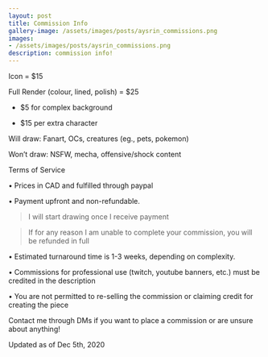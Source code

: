 ```yaml
---
layout: post
title: Commission Info
gallery-image: /assets/images/posts/aysrin_commissions.png
images: 
- /assets/images/posts/aysrin_commissions.png
description: commission info!
---
```


Icon = $15

Full Render (colour, lined, polish) =  $25

+ $5 for complex background

+ $15 per extra character 

Will draw: Fanart, OCs, creatures (eg., pets, pokemon)

Won’t draw: NSFW, mecha, offensive/shock content




Terms of Service

• Prices in CAD and fulfilled through paypal

• Payment upfront and non-refundable.

> I will start drawing once I receive payment

> If for any reason I am unable to complete your commission, you will be refunded in full

• Estimated turnaround time is 1-3 weeks, depending on complexity.

• Commissions for professional use (twitch, youtube banners, etc.) must be credited in the description

• You are not permitted to re-selling the commission or claiming credit for creating the piece



 

Contact me through DMs if you want to place a commission or are unsure about anything!

Updated as of Dec 5th, 2020
